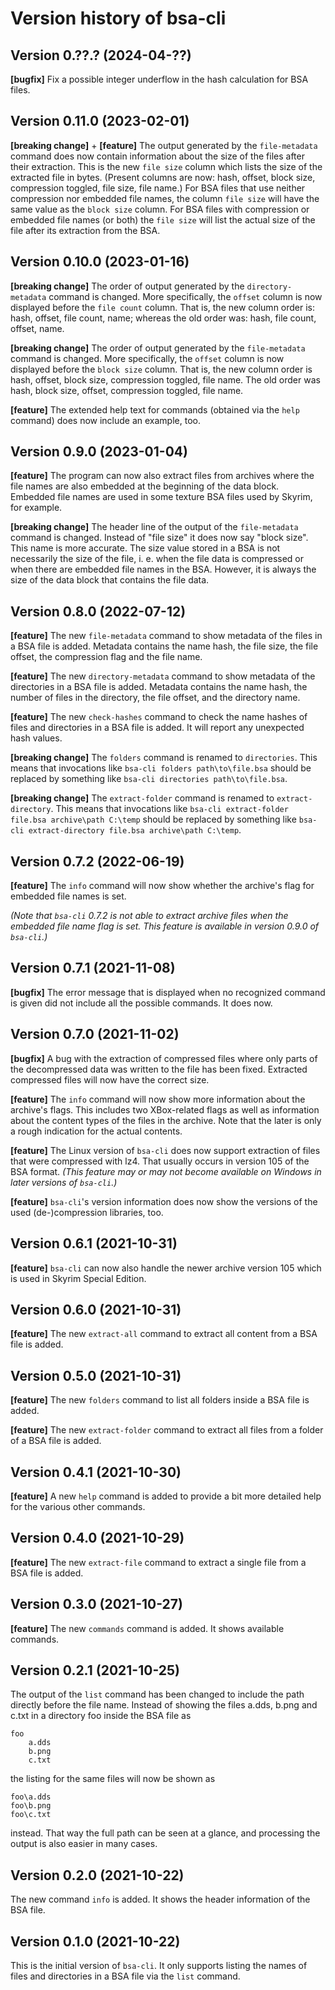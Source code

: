 # Version history of bsa-cli

## Version 0.??.? (2024-04-??)

__[bugfix]__
Fix a possible integer underflow in the hash calculation for BSA files.

## Version 0.11.0 (2023-02-01)

__[breaking change]__ + __[feature]__
The output generated by the `file-metadata` command does now contain information
about the size of the files after their extraction. This is the new `file size`
column which lists the size of the extracted file in bytes. (Present columns
are now: hash, offset, block size, compression toggled, file size, file name.)
For BSA files that use neither compression nor embedded file names, the column
`file size` will have the same value as the `block size` column. For BSA files
with compression or embedded file names (or both) the `file size` will list the
actual size of the file after its extraction from the BSA.

## Version 0.10.0 (2023-01-16)

__[breaking change]__
The order of output generated by the `directory-metadata` command is changed.
More specifically, the `offset` column is now displayed before the `file count`
column. That is, the new column order is: hash, offset, file count, name;
whereas the old order was: hash, file count, offset, name.

__[breaking change]__
The order of output generated by the `file-metadata` command is changed.
More specifically, the `offset` column is now displayed before the `block size`
column. That is, the new column order is hash, offset, block size, compression
toggled, file name. The old order was hash, block size, offset, compression
toggled, file name.

__[feature]__
The extended help text for commands (obtained via the `help` command) does now
include an example, too.

## Version 0.9.0 (2023-01-04)

__[feature]__
The program can now also extract files from archives where the file names are
also embedded at the beginning of the data block. Embedded file names are used
in some texture BSA files used by Skyrim, for example.

__[breaking change]__
The header line of the output of the `file-metadata` command is changed. Instead
of "file size" it does now say "block size". This name is more accurate. The
size value stored in a BSA is not necessarily the size of the file, i. e. when
the file data is compressed or when there are embedded file names in the BSA.
However, it is always the size of the data block that contains the file data.

## Version 0.8.0 (2022-07-12)

__[feature]__
The new `file-metadata` command to show metadata of the files in a BSA file is
added. Metadata contains the name hash, the file size, the file offset, the
compression flag and the file name.

__[feature]__
The new `directory-metadata` command to show metadata of the directories in a
BSA file is added. Metadata contains the name hash, the number of files in the
directory, the file offset, and the directory name.

__[feature]__
The new `check-hashes` command to check the name hashes of files and directories
in a BSA file is added. It will report any unexpected hash values.

__[breaking change]__
The `folders` command is renamed to `directories`.
This means that invocations like `bsa-cli folders path\to\file.bsa` should be
replaced by something like `bsa-cli directories path\to\file.bsa`.

__[breaking change]__
The `extract-folder` command is renamed to `extract-directory`.
This means that invocations like
`bsa-cli extract-folder file.bsa archive\path C:\temp`
should be replaced by something like
`bsa-cli extract-directory file.bsa archive\path C:\temp`.

## Version 0.7.2 (2022-06-19)

__[feature]__
The `info` command will now show whether the archive's flag for embedded file
names is set.

_(Note that `bsa-cli` 0.7.2 is not able to extract archive files when the
embedded file name flag is set. This feature is available in version 0.9.0 of
`bsa-cli`.)_

## Version 0.7.1 (2021-11-08)

__[bugfix]__
The error message that is displayed when no recognized command is given did not
include all the possible commands. It does now.

## Version 0.7.0 (2021-11-02)

__[bugfix]__
A bug with the extraction of compressed files where only parts of the
decompressed data was written to the file has been fixed. Extracted compressed
files will now have the correct size.

__[feature]__
The `info` command will now show more information about the archive's flags.
This includes two XBox-related flags as well as information about the content
types of the files in the archive. Note that the later is only a rough
indication for the actual contents.

__[feature]__
The Linux version of `bsa-cli` does now support extraction of files that were
compressed with lz4. That usually occurs in version 105 of the BSA format.
_(This feature may or may not become available on Windows in later versions of
`bsa-cli`.)_

__[feature]__
`bsa-cli`'s version information does now show the versions of the used
(de-)compression libraries, too.

## Version 0.6.1 (2021-10-31)

__[feature]__
`bsa-cli` can now also handle the newer archive version 105 which is used in
Skyrim Special Edition.

## Version 0.6.0 (2021-10-31)

__[feature]__
The new `extract-all` command to extract all content from a BSA file is added.

## Version 0.5.0 (2021-10-31)

__[feature]__
The new `folders` command to list all folders inside a BSA file is added.

__[feature]__
The new `extract-folder` command to extract all files from a folder of a BSA
file is added.

## Version 0.4.1 (2021-10-30)

__[feature]__
A new `help` command is added to provide a bit more detailed help for the
various other commands.

## Version 0.4.0 (2021-10-29)

__[feature]__
The new `extract-file` command to extract a single file from a BSA file is
added.

## Version 0.3.0 (2021-10-27)

__[feature]__
The new `commands` command is added. It shows available commands.

## Version 0.2.1 (2021-10-25)

The output of the `list` command has been changed to include the path directly
before the file name. Instead of showing the files a.dds, b.png and c.txt in a
directory foo inside the BSA file as

```
foo
    a.dds
    b.png
    c.txt
```

the listing for the same files will now be shown as

```
foo\a.dds
foo\b.png
foo\c.txt
```

instead. That way the full path can be seen at a glance, and processing the
output is also easier in many cases.

## Version 0.2.0 (2021-10-22)

The new command `info` is added. It shows the header information of the BSA
file.

## Version 0.1.0 (2021-10-22)

This is the initial version of `bsa-cli`. It only supports listing the names of
files and directories in a BSA file via the `list` command.
